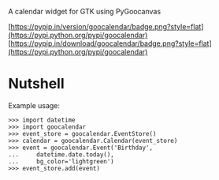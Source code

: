 A calendar widget for GTK using PyGoocanvas

[https://pypip.in/version/goocalendar/badge.png?style=flat](https://pypi.python.org/pypi/goocalendar)
[https://pypip.in/download/goocalendar/badge.png?style=flat](https://pypi.python.org/pypi/goocalendar)

# Nutshell #

Example usage:

```
>>> import datetime
>>> import goocalendar
>>> event_store = goocalendar.EventStore()
>>> calendar = goocalendar.Calendar(event_store)
>>> event = goocalendar.Event('Birthday',
...     datetime.date.today(),
...     bg_color='lightgreen')
>>> event_store.add(event)
```